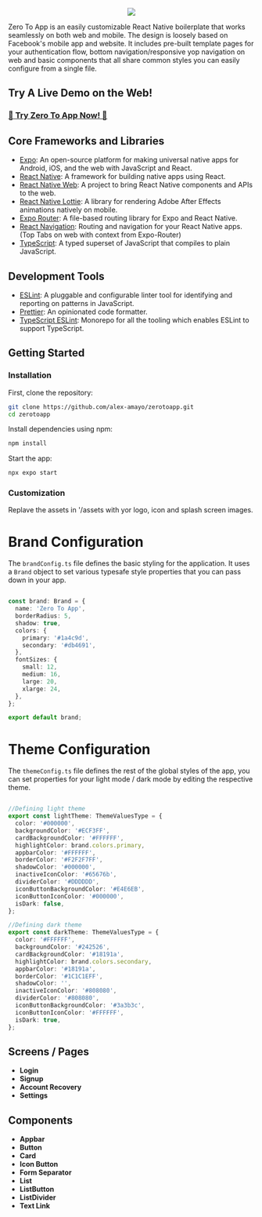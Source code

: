 <p align="center">
  <img src="https://uploads-ssl.webflow.com/6620407a7c67462e0cddbda9/668ee693b99bbbb68f1501b0_Zero%20To%20App%20-%20web-mobile.gif">
</p>

Zero To App is an easily customizable React Native boilerplate that works seamlessly on both web and mobile. The design is loosely based on Facebook's mobile app and website.
It includes pre-built template pages for your authentication flow, bottom navigation/responsive yop navigation on web and basic components that all share common styles you can easily configure from a single file.

## Try A Live Demo on the Web!

### <a href="https://d57xfeu0gmhs7.cloudfront.net" target="_blank">🚀 Try Zero To App Now! 🚀</a>

## Core Frameworks and Libraries

- [Expo](https://expo.dev/): An open-source platform for making universal native apps for Android, iOS, and the web with JavaScript and React.
- [React Native](https://reactnative.dev/): A framework for building native apps using React.
- [React Native Web](https://necolas.github.io/react-native-web/): A project to bring React Native components and APIs to the web.
- [React Native Lottie](https://github.com/lottie-react-native/lottie-react-native): A library for rendering Adobe After Effects animations natively on mobile.
- [Expo Router](https://expo.github.io/router/docs/): A file-based routing library for Expo and React Native.
- [React Navigation](https://reactnavigation.org/): Routing and navigation for your React Native apps. (Top Tabs on web with context from Expo-Router)
- [TypeScript](https://www.typescriptlang.org/): A typed superset of JavaScript that compiles to plain JavaScript.

## Development Tools

- [ESLint](https://eslint.org/): A pluggable and configurable linter tool for identifying and reporting on patterns in JavaScript.
- [Prettier](https://prettier.io/): An opinionated code formatter.
- [TypeScript ESLint](https://typescript-eslint.io/): Monorepo for all the tooling which enables ESLint to support TypeScript.

## Getting Started

### Installation

First, clone the repository:

```bash
git clone https://github.com/alex-amayo/zerotoapp.git
cd zerotoapp
```

Install dependencies using npm:

```bash
npm install
```

Start the app:

```bash
npx expo start
```


### Customization

Replave the assets in '/assets with yor logo, icon and splash screen images. 

# Brand Configuration

The `brandConfig.ts` file defines the basic styling for the application. It uses a `Brand` object to set various typesafe style properties that you can pass down in your app.

```typescript

const brand: Brand = {
  name: 'Zero To App',
  borderRadius: 5,
  shadow: true,
  colors: {
    primary: '#1a4c9d',
    secondary: '#db4691',
  },
  fontSizes: {
    small: 12,
    medium: 16,
    large: 20,
    xlarge: 24,
  },
};

export default brand;

```

# Theme Configuration

The `themeConfig.ts` file defines the rest of the global styles  of the app, you can set properties for your light mode / dark mode by editing the respective
theme.

```typescript

//Defining light theme
export const lightTheme: ThemeValuesType = {
  color: '#000000',
  backgroundColor: '#ECF3FF',
  cardBackgroundColor: '#FFFFFF',
  highlightColor: brand.colors.primary,
  appbarColor: '#FFFFFF',
  borderColor: '#F2F2F7FF',
  shadowColor: '#000000',
  inactiveIconColor: '#65676b',
  dividerColor: '#DDDDDD',
  iconButtonBackgroundColor: '#E4E6EB',
  iconButtonIconColor: '#000000',
  isDark: false,
};

//Defining dark theme
export const darkTheme: ThemeValuesType = {
  color: '#FFFFFF',
  backgroundColor: '#242526',
  cardBackgroundColor: '#18191a',
  highlightColor: brand.colors.secondary,
  appbarColor: '#18191a',
  borderColor: '#1C1C1EFF',
  shadowColor: '',
  inactiveIconColor: '#808080',
  dividerColor: '#808080',
  iconButtonBackgroundColor: '#3a3b3c',
  iconButtonIconColor: '#FFFFFF',
  isDark: true,
};

```

## Screens / Pages 

- **Login**
- **Signup**
- **Account Recovery**
- **Settings**

## Components

- **Appbar**
- **Button**
- **Card**
- **Icon Button**
- **Form Separator**
- **List**
- **ListButton**
- **ListDivider**
- **Text Link**
